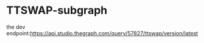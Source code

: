 # TTSWAP-subgraph

the dev endpoint:https://api.studio.thegraph.com/query/57827/ttswap/version/latest